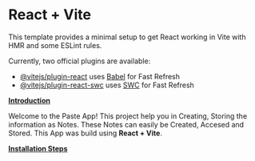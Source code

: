 # React + Vite

This template provides a minimal setup to get React working in Vite with HMR and some ESLint rules.

Currently, two official plugins are available:

- [@vitejs/plugin-react](https://github.com/vitejs/vite-plugin-react/blob/main/packages/plugin-react/README.md) uses [Babel](https://babeljs.io/) for Fast Refresh
- [@vitejs/plugin-react-swc](https://github.com/vitejs/vite-plugin-react-swc) uses [SWC](https://swc.rs/) for Fast Refresh

<ins>**Introduction**</ins>

Welcome to the Paste App! This project help you in Creating, Storing the information as Notes. These Notes can easily be Created, Accesed and Stored.
This App was build using **React + Vite**.

<ins>**Installation Steps**</ins>



